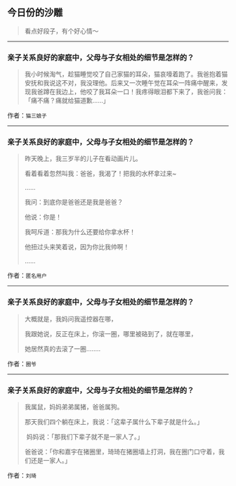 ## 今日份的沙雕

> 看点好段子，有个好心情～


 
---

### 亲子关系良好的家庭中，父母与子女相处的细节是怎样的？

> 我小时候淘气，趁猫睡觉咬了自己家猫的耳朵，猫哀嚎着跑了。我爸抱着猫安抚和我说这不对，我没理他。后来又一次睡午觉在耳朵一阵痛中醒来，发现我爸蹲在我边上，他咬了我耳朵一口！我疼得眼泪都下来了，我爸问我：「痛不痛？痛就给猫道歉……」


作者：`猫三娘子`

---

### 亲子关系良好的家庭中，父母与子女相处的细节是怎样的？

> 昨天晚上，我三岁半的儿子在看动画片儿。
> 
> 看着看着忽然叫我：爸爸，我渴了！把我的水杯拿过来~
> 
> ……
> 
> 我问：到底你是爸爸还是我是爸爸？
> 
> 他说：你是！
> 
> 我呵斥道：那我为什么还要给你拿水杯！
> 
> 他扭过头来笑着说，因为你比我帅啊！
> 
> ……


作者：`匿名用户`

---

### 亲子关系良好的家庭中，父母与子女相处的细节是怎样的？

> 大概就是，我妈问我遥控器在哪，
> 
> 我跟她说，反正在床上，你滚一圈，哪里被硌到了，就在哪里，
> 
> 她居然真的去滚了一圈........


作者：`圈爷`

---

### 亲子关系良好的家庭中，父母与子女相处的细节是怎样的？

> 我属鼠，妈妈弟弟属猪，爸爸属狗。
> 
> 那天我们四个躺在床上，我说：「这辈子属什么下辈子就是什么。」
> 
>  妈妈说：「那我们下辈子就不是一家人了。」
> 
> 爸爸说：「你和嘉宇在猪圈里，琦琦在猪圈墙上打洞，我在圈门口守着，我们还是一家人。」


作者：`刘琦`